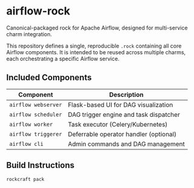 # airflow-rock

Canonical-packaged rock for Apache Airflow, designed for multi-service charm integration.

This repository defines a single, reproducible `.rock` containing all core Airflow components. It is intended to be reused across multiple charms, each orchestrating a specific Airflow service.

## Included Components

| Component         | Description                                  |
|------------------|----------------------------------------------|
| `airflow webserver` | Flask-based UI for DAG visualization         |
| `airflow scheduler` | DAG trigger engine and task dispatcher       |
| `airflow worker`    | Task executor (Celery/Kubernetes)            |
| `airflow triggerer` | Deferrable operator handler (optional)       |
| `airflow cli`       | Admin commands and DAG management            |


## Build Instructions

```bash
rockcraft pack
